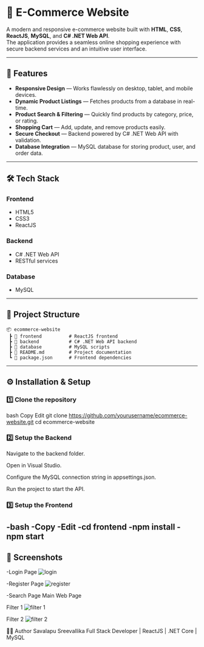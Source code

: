 # 🛒 E-Commerce Website

A modern and responsive e-commerce website built with **HTML**, **CSS**, **ReactJS**, **MySQL**, and **C# .NET Web API**.  
The application provides a seamless online shopping experience with secure backend services and an intuitive user interface.

---

## 🚀 Features

- **Responsive Design** — Works flawlessly on desktop, tablet, and mobile devices.
- **Dynamic Product Listings** — Fetches products from a database in real-time.
- **Product Search & Filtering** — Quickly find products by category, price, or rating.
- **Shopping Cart** — Add, update, and remove products easily.
- **Secure Checkout** — Backend powered by C# .NET Web API with validation.
- **Database Integration** — MySQL database for storing product, user, and order data.

---

## 🛠 Tech Stack

### **Frontend**
- HTML5
- CSS3
- ReactJS

### **Backend**
- C# .NET Web API
- RESTful services

### **Database**
- MySQL

---

## 📂 Project Structure

```plaintext
📦 ecommerce-website
 ┣ 📂 frontend          # ReactJS frontend
 ┣ 📂 backend           # C# .NET Web API backend
 ┣ 📂 database          # MySQL scripts
 ┣ 📜 README.md         # Project documentation
 ┗ 📜 package.json      # Frontend dependencies
```
---

## ⚙️ Installation & Setup
### 1️⃣ Clone the repository
bash
Copy
Edit
git clone https://github.com/yourusername/ecommerce-website.git
cd ecommerce-website
### 2️⃣ Setup the Backend
Navigate to the backend folder.

Open in Visual Studio.

Configure the MySQL connection string in appsettings.json.

Run the project to start the API.

### 3️⃣ Setup the Frontend
-bash
-Copy
-Edit
-cd frontend
-npm install
-npm start
---
## 📸 Screenshots
-Login Page
![login](https://github.com/user-attachments/assets/04a61de2-837f-4de5-8400-e4ae9e6b78ad)

-Register Page
![register](https://github.com/user-attachments/assets/173f0d27-2ce4-4ba6-919d-583c9cd524bb)

-Search Page	Main Web Page

Filter 1
![filter 1](https://github.com/user-attachments/assets/69b05bbc-7432-4167-afaf-41dcdbd4e494)

Filter 2
![filter 2](https://github.com/user-attachments/assets/df395ff1-3fbd-4013-b6fb-203399ce6ea3)

🧑‍💻 Author
Savalapu Sreevallika
Full Stack Developer | ReactJS | .NET Core | MySQL

